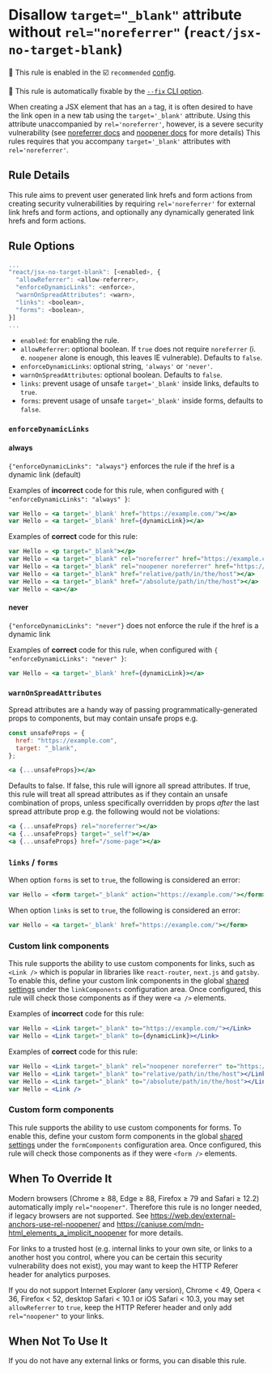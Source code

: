 # Disallow `target="_blank"` attribute without `rel="noreferrer"` (`react/jsx-no-target-blank`)

💼 This rule is enabled in the ☑️ `recommended` [config](https://github.com/jsx-eslint/eslint-plugin-react/#shareable-configs).

🔧 This rule is automatically fixable by the [`--fix` CLI option](https://eslint.org/docs/latest/user-guide/command-line-interface#--fix).

<!-- end auto-generated rule header -->

When creating a JSX element that has an `a` tag, it is often desired to have the link open in a new tab using the `target='_blank'` attribute. Using this attribute unaccompanied by `rel='noreferrer'`, however, is a severe security vulnerability (see [noreferrer docs](https://html.spec.whatwg.org/multipage/links.html#link-type-noreferrer) and [noopener docs](https://html.spec.whatwg.org/multipage/links.html#link-type-noopener) for more details)
This rules requires that you accompany `target='_blank'` attributes with `rel='noreferrer'`.

## Rule Details

This rule aims to prevent user generated link hrefs and form actions from creating security vulnerabilities by requiring `rel='noreferrer'` for external link hrefs and form actions, and optionally any dynamically generated link hrefs and form actions.

## Rule Options

```js
...
"react/jsx-no-target-blank": [<enabled>, {
  "allowReferrer": <allow-referrer>,
  "enforceDynamicLinks": <enforce>,
  "warnOnSpreadAttributes": <warn>,
  "links": <boolean>,
  "forms": <boolean>,
}]
...
```

- `enabled`: for enabling the rule.
- `allowReferrer`: optional boolean. If `true` does not require `noreferrer` (i. e. `noopener` alone is enough, this leaves IE vulnerable). Defaults to `false`.
- `enforceDynamicLinks`: optional string, `'always'` or `'never'`.
- `warnOnSpreadAttributes`: optional boolean. Defaults to `false`.
- `links`: prevent usage of unsafe `target='_blank'` inside links, defaults to `true`.
- `forms`: prevent usage of unsafe `target='_blank'` inside forms, defaults to `false`.

### `enforceDynamicLinks`

#### always

`{"enforceDynamicLinks": "always"}` enforces the rule if the href is a dynamic link (default)

Examples of **incorrect** code for this rule, when configured with `{ "enforceDynamicLinks": "always" }`:

```jsx
var Hello = <a target='_blank' href="https://example.com/"></a>
var Hello = <a target='_blank' href={dynamicLink}></a>
```

Examples of **correct** code for this rule:

```jsx
var Hello = <p target="_blank"></p>
var Hello = <a target="_blank" rel="noreferrer" href="https://example.com"></a>
var Hello = <a target="_blank" rel="noopener noreferrer" href="https://example.com"></a>
var Hello = <a target="_blank" href="relative/path/in/the/host"></a>
var Hello = <a target="_blank" href="/absolute/path/in/the/host"></a>
var Hello = <a></a>
```

#### never

`{"enforceDynamicLinks": "never"}` does not enforce the rule if the href is a dynamic link

Examples of **correct** code for this rule, when configured with `{ "enforceDynamicLinks": "never" }`:

```jsx
var Hello = <a target='_blank' href={dynamicLink}></a>
```

### `warnOnSpreadAttributes`

Spread attributes are a handy way of passing programmatically-generated props to components, but may contain unsafe props e.g.

```jsx
const unsafeProps = {
  href: "https://example.com",
  target: "_blank",
};

<a {...unsafeProps}></a>
```

Defaults to false. If false, this rule will ignore all spread attributes. If true, this rule will treat all spread attributes as if they contain an unsafe combination of props, unless specifically overridden by props _after_ the last spread attribute prop e.g. the following would not be violations:

```jsx
<a {...unsafeProps} rel="noreferrer"></a>
<a {...unsafeProps} target="_self"></a>
<a {...unsafeProps} href="/some-page"></a>
```

### `links` / `forms`

When option `forms` is set to `true`, the following is considered an error:

```jsx
var Hello = <form target="_blank" action="https://example.com/"></form>;
```

When option `links` is set to `true`, the following is considered an error:

```jsx
var Hello = <a target='_blank' href="https://example.com/"></form>
```

### Custom link components

This rule supports the ability to use custom components for links, such as `<Link />` which is popular in libraries like `react-router`, `next.js` and `gatsby`. To enable this, define your custom link components in the global [shared settings](https://github.com/jsx-eslint/eslint-plugin-react/blob/master/README.md#configuration) under the `linkComponents` configuration area. Once configured, this rule will check those components as if they were `<a />` elements.

Examples of **incorrect** code for this rule:

```jsx
var Hello = <Link target="_blank" to="https://example.com/"></Link>
var Hello = <Link target="_blank" to={dynamicLink}></Link>
```

Examples of **correct** code for this rule:

```jsx
var Hello = <Link target="_blank" rel="noopener noreferrer" to="https://example.com"></Link>
var Hello = <Link target="_blank" to="relative/path/in/the/host"></Link>
var Hello = <Link target="_blank" to="/absolute/path/in/the/host"></Link>
var Hello = <Link />
```

### Custom form components

This rule supports the ability to use custom components for forms. To enable this, define your custom form components in the global [shared settings](https://github.com/jsx-eslint/eslint-plugin-react/blob/master/README.md#configuration) under the `formComponents` configuration area. Once configured, this rule will check those components as if they were `<form />` elements.

## When To Override It

Modern browsers (Chrome ≥ 88, Edge ≥ 88, Firefox ≥ 79 and Safari ≥ 12.2) automatically imply `rel="noopener"`. Therefore this rule is no longer needed, if legacy browsers are not supported. See <https://web.dev/external-anchors-use-rel-noopener/> and <https://caniuse.com/mdn-html_elements_a_implicit_noopener> for more details.

For links to a trusted host (e.g. internal links to your own site, or links to a another host you control, where you can be certain this security vulnerability does not exist), you may want to keep the HTTP Referer header for analytics purposes.

If you do not support Internet Explorer (any version), Chrome < 49, Opera < 36, Firefox < 52, desktop Safari < 10.1 or iOS Safari < 10.3, you may set `allowReferrer` to `true`, keep the HTTP Referer header and only add `rel="noopener"` to your links.

## When Not To Use It

If you do not have any external links or forms, you can disable this rule.
